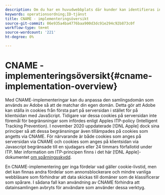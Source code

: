 ```yaml
---
description: Om du har en huvudwebbplats där kunder kan identifieras innan de besöker andra domäner kan en CNAME aktivera spårning av korsdomäner i webbläsare som inte accepterar cookies från tredje part (som Safari).
keywords: operationsordning;ID-tjänst
title: CNAME - implementeringsöversikt
source-git-commit: 06e935a4ba4776baa900d3dc91e294c92b873c0f
workflow-type: tm+mt
source-wordcount: '221'
ht-degree: 0%

---
```



# CNAME - implementeringsöversikt{#cname-implementation-overview}

Med CNAME-implementeringar kan du anpassa den samlingsdomän som används av Adobe så att de matchar din egen domän. Detta gör att Adobe kan ställa in cookies från första part på serversidan i stället för på klientsidan med JavaScript. Tidigare var dessa cookies på serversidan inte föremål för begränsningar som infördes enligt Apples ITP-policy (Intelligent Tracking Prevention). I november 2020 uppdaterade [!DNL Apple] dock sina principer så att dessa begränsningar även tillämpades på cookies som angetts via CNAME. För närvarande är både cookies som anges på serversidan via CNAME och cookies som anges på klientsidan via Javascript begränsade till en sjudagars eller 24 timmars förfallotid under ITP. Mer information om ITP-principen finns i det här [!DNL Apple]-dokumentet [om spårningsskydd](https://webkit.org/tracking-prevention/#intelligent-tracking-prevention-itp).

En CNAME-implementering ger inga fördelar vad gäller cookie-livstid, men det kan finnas andra fördelar som annonsblockerare och mindre vanliga webbläsare som förhindrar att data skickas till domäner som de klassificerar som spårare. I sådana fall kan användning av CNAME förhindra att datainsamlingen avbryts för användare som använder dessa verktyg.